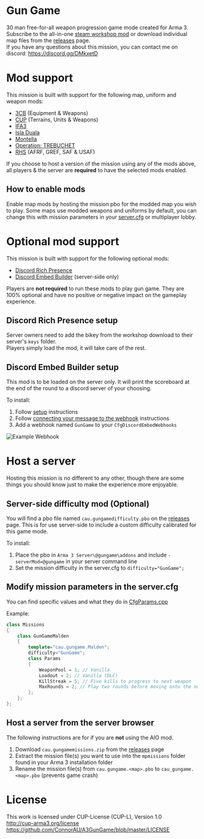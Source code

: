 # Gun Game
30 man free-for-all weapon progression game mode created for Arma 3.  
Subscribe to the all-in-one [steam workshop mod](https://steamcommunity.com/sharedfiles/filedetails/?id=1641133934) or download individual map files from the [releases](https://github.com/ConnorAU/A3GunGame/releases) page.  
If you have any questions about this mission, you can contact me on discord: https://discord.gg/DMkxetD

# Mod support
This mission is built with support for the following map, uniform and weapon mods:
- [3CB](https://steamcommunity.com/workshop/filedetails/?id=909680404) (Equipment & Weapons)
- [CUP](https://steamcommunity.com/workshop/filedetails/?id=583575232) (Terrains, Units & Weapons)
- [IFA3](https://steamcommunity.com/workshop/filedetails/?id=660460283)
- [Isla Duala](https://steamcommunity.com/workshop/filedetails/?id=714149065)
- [Montella](https://steamcommunity.com/workshop/filedetails/?id=1562904329)
- [Operation: TREBUCHET](https://steamcommunity.com/workshop/filedetails/?id=769440155)
- [RHS](https://steamcommunity.com/workshop/filedetails/?id=843770737) (AFRF, GREF, SAF & USAF)

If you choose to host a version of the mission using any of the mods above, all players & the server are **required** to have the selected mods enabled.  

## How to enable mods
Enable map mods by hosting the mission pbo for the modded map you wish to play.
Some maps use modded weapons and uniforms by default, you can change this with mission parameters in your [server.cfg](https://github.com/ConnorAU/A3GunGame#modify-mission-parameters-in-the-servercfg) or multiplayer lobby.  

# Optional mod support
This mission is built with support for the following optional mods:
- [Discord Rich Presence](https://steamcommunity.com/sharedfiles/filedetails/?id=1493485159)
- [Discord Embed Builder](https://github.com/ConnorAU/SQFDiscordEmbedBuilder) (server-side only)

Players are **not required** to run these mods to play gun game. They are 100% optional and have no positive or negative impact on the gameplay experience.

## Discord Rich Presence setup
Server owners need to add the bikey from the workshop download to their server's `keys` folder.  
Players simply load the mod, it will take care of the rest.

## Discord Embed Builder setup
This mod is to be loaded on the server only. It will print the scoreboard at the end of the round to a discord server of your choosing.

To install:
1. Follow [setup](https://github.com/ConnorAU/SQFDiscordEmbedBuilder#setup) instructions
2. Follow [connecting your message to the webhook](https://github.com/ConnorAU/SQFDiscordEmbedBuilder#connecting-your-message-to-the-webhook) instructions
3. Add a webhook named `GunGame` to your `CfgDiscordEmbedWebhooks`

![Example Webhook](https://i.imgur.com/KxZ5rnB.png)

# Host a server
Hosting this mission is no different to any other, though there are some things you should know just to make the experience more enjoyable.  

## Server-side difficulty mod (Optional)
You will find a pbo file named `cau.gungamedifficulty.pbo` on the [releases](https://github.com/ConnorAU/A3GunGame/releases) page. This is for use server-side to include a custom difficulty calibrated for this game mode.  

To install:
1. Place the pbo in `Arma 3 Server\@gungame\addons` and include `-serverMod=@gungame` in your server command line
2. Set the mission difficulty in the server.cfg to `difficulty="GunGame";`

## Modify mission parameters in the server.cfg
You can find specific values and what they do in [CfgParams.cpp](https://github.com/ConnorAU/A3GunGame/blob/master/mission/functions/CfgParams.cpp)

Example:
```cpp
class Missions
{
    class GunGameMalden
    {
        template="cau.gungame.Malden";
        difficulty="GunGame";
        class Params 
        {
            WeaponPool = 1; // Vanilla
            Loadout = 2; // Vanilla (DLC)
            KillStreak = 5; // Five kills to progress to next weapon
            MaxRounds = 2; // Play two rounds before moving onto the next mission in the rotation
        };
    };
};
```

## Host a server from the server browser
The following instructions are for if you are **not** using the AIO mod.

1. Download `cau.gungamemissions.zip` from the [releases](https://github.com/ConnorAU/A3GunGame/releases) page
2. Extract the mission file(s) you want to use into the `mpmissions` folder found in your Arma 3 installation folder
3. Rename the mission file(s) from `cau.gungame.<map>.pbo` to `cau_gungame.<map>.pbo` (prevents game crash)

# License
This work is licensed under CUP-License (CUP-L), Version 1.0  
http://cup-arma3.org/license  
https://github.com/ConnorAU/A3GunGame/blob/master/LICENSE
 
